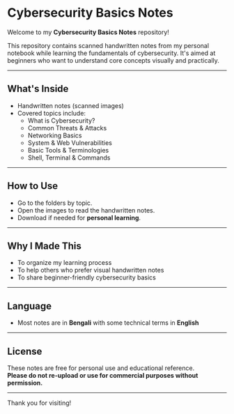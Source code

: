 # Cybersecurity Basics Notes

Welcome to my **Cybersecurity Basics Notes** repository!

This repository contains scanned handwritten notes from my personal notebook while learning the fundamentals of cybersecurity. It's aimed at beginners who want to understand core concepts visually and practically.

---

## What's Inside

- Handwritten notes (scanned images)
- Covered topics include:
  - What is Cybersecurity?
  - Common Threats & Attacks
  - Networking Basics
  - System & Web Vulnerabilities
  - Basic Tools & Terminologies
  - Shell, Terminal & Commands

---

## How to Use

- Go to the folders by topic.
- Open the images to read the handwritten notes.
- Download if needed for **personal learning**.

---

## Why I Made This

- To organize my learning process
- To help others who prefer visual handwritten notes
- To share beginner-friendly cybersecurity basics

---

## Language

- Most notes are in **Bengali** with some technical terms in **English**

---

## License

These notes are free for personal use and educational reference.  
**Please do not re-upload or use for commercial purposes without permission.**

---

Thank you for visiting!
